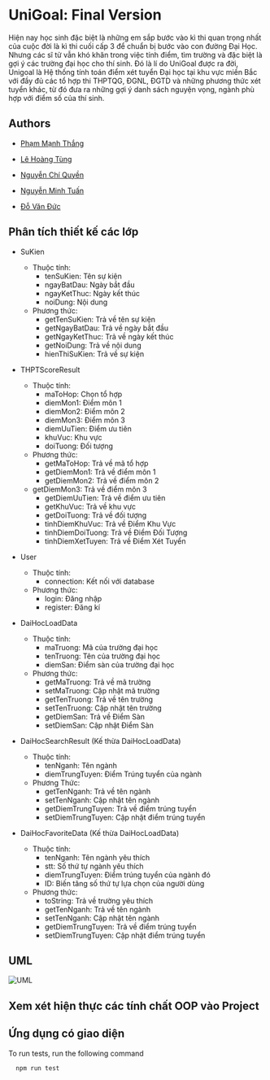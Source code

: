 
# UniGoal: Final Version

Hiện nay học sinh đặc biệt là những em sắp bước vào kì thi quan trọng nhất của cuộc đời là kì thi cuối cấp 3 để chuẩn bị bước vào con đường Đại Học. Nhưng các sĩ tử vẫn khó khăn trong việc tính điểm, tìm trường và đặc biệt là gợi ý các trường đại học cho thí sinh. Đó là lí do UniGoal được ra đời, Unigoal là Hệ thống tính toán điểm xét tuyển Đại học tại khu vực miền Bắc với đầy đủ các tổ hợp thi THPTQG, ĐGNL, ĐGTD và những phương thức xét tuyển khác, từ đó đưa ra những gợi ý danh sách nguyện vọng, ngành phù hợp với điểm số của thí sinh.


## Authors

- [Phạm Mạnh Thắng](https://www.facebook.com/ThangP97/)

- [Lê Hoàng Tùng](https://www.facebook.com/profile.php?id=100009398140799)

- [Nguyễn Chí Quyền](https://www.facebook.com/quyen.nguyenchi.923)

- [Nguyễn Minh Tuấn](https://www.facebook.com/nguyenminhtuan1102)

- [Đỗ Văn Đức](https://www.facebook.com/dovanduc206)

## Phân tích thiết kế các lớp

- SuKien
    - Thuộc tính:
        - tenSuKien: Tên sự kiện
        - ngayBatDau: Ngày bắt đầu
        - ngayKetThuc: Ngày kết thúc
        - noiDung: Nội dung
    - Phương thức:
        - getTenSuKien: Trả về tên sự kiện
        - getNgayBatDau: Trả về ngày bắt đầu
        - getNgayKetThuc: Trả về ngày kết thúc
        - getNoiDung: Trả về nội dung
        - hienThiSuKien: Trả về sự kiện

- THPTScoreResult
    - Thuộc tính:
        - maToHop: Chọn tổ hợp
        - diemMon1: Điểm môn 1
        - diemMon2: Điểm môn 2
        - diemMon3: Điểm môn 3
        - diemUuTien: Điểm ưu tiên
        - khuVuc: Khu vực
        - doiTuong: Đối tượng
    - Phương thức:
        - getMaToHop: Trả về mã tổ hợp
        - getDiemMon1: Trả về điểm môn 1
        - getDiemMon2: Trả về điểm môn 2
    - getDiemMon3: Trả về điểm môn 3
        - getDiemUuTien: Trả về điểm ưu tiên
        - getKhuVuc: Trả về khu vực
        - getDoiTuong: Trả về đối tượng
        - tinhDiemKhuVuc: Trả về Điểm Khu Vực
        - tinhDiemDoiTuong: Trả về Điểm Đối Tượng
        - tinhDiemXetTuyen: Trả về Điểm Xét Tuyển

- User
    - Thuộc tính:
        - connection: Kết nối với database
    - Phương thức:
        - login: Đăng nhập
        - register: Đăng kí

- DaiHocLoadData
    - Thuộc tính:
        - maTruong: Mã của trường đại học
        - tenTruong: Tên của trường đại học
        - diemSan: Điểm sàn của trường đại học
    - Phương thức:
        - getMaTruong: Trả về mã trường
        - setMaTruong: Cập nhật mã trường
        - getTenTruong: Trả về tên trường
        - setTenTruong: Cập nhật tên trường
        - getDiemSan: Trả về Điểm Sàn
        - setDiemSan: Cập nhật Điểm Sàn

- DaiHocSearchResult (Kế thừa DaiHocLoadData)
    - Thuộc tính:
        - tenNganh: Tên ngành
        - diemTrungTuyen: Điểm Trúng tuyển của ngành
    - Phương Thức:
        - getTenNganh: Trả về tên ngành
        - setTenNganh: Cập nhật tên ngành
        - getDiemTrungTuyen: Trả về điểm trúng tuyển
        - setDiemTrungTuyen: Cập nhật điểm trúng tuyển

- DaiHocFavoriteData (Kế thừa DaiHocLoadData)
    - Thuộc tính:
        - tenNganh: Tên ngành yêu thích
        - stt: Số thứ tự ngành yêu thích
        - diemTrungTuyen: Điểm trúng tuyển của ngành đó
        - ID: Biến tăng số thứ tự lựa chọn của người dùng
    - Phương thức:
        - toString: Trả về trường yêu thích
        - getTenNganh: Trả về tên ngành
        - setTenNganh: Cập nhật tên ngành
        - getDiemTrungTuyen: Trả về điểm trúng tuyển
        - setDiemTrungTuyen: Cập nhật điểm trúng tuyển
## UML

![UML](https://via.placeholder.com/468x300?text=App+Screenshot+Here)


## Xem xét hiện thực các tính chất OOP vào Project



## Ứng dụng có giao diện

To run tests, run the following command

```bash
  npm run test
```

